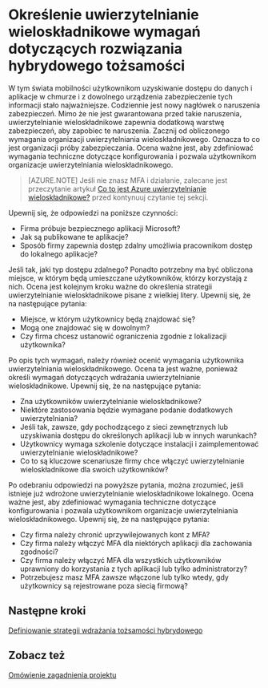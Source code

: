 <properties
    pageTitle="Określanie Azure Active Directory hybrydowych tożsamości zagadnienia projektowe — wymagania dotyczące uwierzytelniania wieloskładnikowego"
    description="Za pomocą pola Kontrola dostępu warunkowego usługi Azure Active Directory sprawdza określone warunki wybierz podczas uwierzytelniania użytkownika i przed zezwoleniem na dostęp do aplikacji. Po tych warunki są spełnione, użytkownik uwierzytelniony i dostęp do aplikacji."
    documentationCenter=""
    services="active-directory"
    authors="femila"
    manager="billmath"
    editor=""/>

<tags
    ms.service="active-directory"
    ms.devlang="na"
    ms.topic="article"
    ms.tgt_pltfrm="na"
    ms.workload="identity" 
    ms.date="08/08/2016"
    ms.author="billmath"/>

# <a name="determine-multi-factor-authentication-requirements-for-your-hybrid-identity-solution"></a>Określenie uwierzytelnianie wieloskładnikowe wymagań dotyczących rozwiązania hybrydowego tożsamości

W tym świata mobilności użytkownikom uzyskiwanie dostępu do danych i aplikacje w chmurze i z dowolnego urządzenia zabezpieczenie tych informacji stało najważniejsze.  Codziennie jest nowy nagłówek o naruszenia zabezpieczeń.  Mimo że nie jest gwarantowana przed takie naruszenia, uwierzytelnianie wieloskładnikowe zapewnia dodatkową warstwę zabezpieczeń, aby zapobiec te naruszenia.
Zacznij od obliczonego wymagania organizacji uwierzytelniania wieloskładnikowego. Oznacza to co jest organizacji próby zabezpieczania.  Ocena ważne jest, aby zdefiniować wymagania techniczne dotyczące konfigurowania i pozwala użytkownikom organizacje uwierzytelniania wieloskładnikowego.

>[AZURE.NOTE]
Jeśli nie znasz MFA i działanie, zalecane jest przeczytanie artykuł [Co to jest Azure uwierzytelnianie wieloskładnikowe?](../multi-factor-authentication/multi-factor-authentication.md) przed kontynuuj czytanie tej sekcji.

Upewnij się, że odpowiedzi na poniższe czynności:

- Firma próbuje bezpiecznego aplikacji Microsoft? 
- Jak są publikowane te aplikacje?
- Sposób firmy zapewnia dostęp zdalny umożliwia pracownikom dostęp do lokalnego aplikacje?

Jeśli tak, jaki typ dostępu zdalnego? Ponadto potrzebny ma być obliczona miejsce, w którym będą umieszczane użytkowników, którzy korzystają z nich. Ocena jest kolejnym kroku ważne do określenia strategii uwierzytelnianie wieloskładnikowe pisane z wielkiej litery. Upewnij się, że na następujące pytania:

- Miejsce, w którym użytkownicy będą znajdować się?
- Mogą one znajdować się w dowolnym?
- Czy firma chcesz ustanowić ograniczenia zgodnie z lokalizacji użytkownika?

Po opis tych wymagań, należy również ocenić wymagania użytkownika uwierzytelniania wieloskładnikowego. Ocena ta jest ważne, ponieważ określi wymagań dotyczących wdrażania uwierzytelnianie wieloskładnikowe. Upewnij się, że na następujące pytania:

- Zna użytkowników uwierzytelnianie wieloskładnikowe?
- Niektóre zastosowania będzie wymagane podanie dodatkowych uwierzytelniania?  
 - Jeśli tak, zawsze, gdy pochodzącego z sieci zewnętrznych lub uzyskiwania dostępu do określonych aplikacji lub w innych warunkach?
- Użytkownicy wymaga szkolenie dotyczące instalacji i zaimplementować uwierzytelnianie wieloskładnikowe?
- Co to są kluczowe scenariusze firmy chce włączyć uwierzytelnianie wieloskładnikowe dla swoich użytkowników?

Po odebraniu odpowiedzi na powyższe pytania, można zrozumieć, jeśli istnieje już wdrożone uwierzytelnianie wieloskładnikowe lokalnego. Ocena ważne jest, aby zdefiniować wymagania techniczne dotyczące konfigurowania i pozwala użytkownikom organizacje uwierzytelniania wieloskładnikowego. Upewnij się, że na następujące pytania:

- Czy firma należy chronić uprzywilejowanych kont z MFA?
- Czy firma należy włączyć MFA dla niektórych aplikacji dla zachowania zgodności?
- Czy firma należy włączyć MFA dla wszystkich użytkowników uprawniony do korzystania z tych aplikacji lub tylko administratorzy?
- Potrzebujesz masz MFA zawsze włączone lub tylko wtedy, gdy użytkownicy są rejestrowane poza siecią firmową?


## <a name="next-steps"></a>Następne kroki
[Definiowanie strategii wdrażania tożsamości hybrydowego](active-directory-hybrid-identity-design-considerations-identity-adoption-strategy.md)


## <a name="see-also"></a>Zobacz też
[Omówienie zagadnienia projektu](active-directory-hybrid-identity-design-considerations-overview.md)
